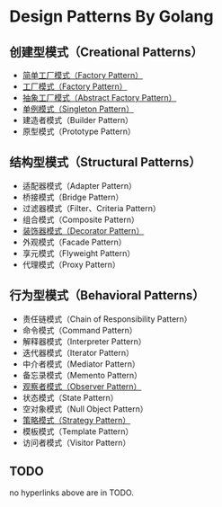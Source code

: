 Design Patterns By Golang
==========================

## 创建型模式（Creational Patterns）
- [简单工厂模式（Factory Pattern）](CreationalPatterns/simplefactory)
- [工厂模式（Factory Pattern）](CreationalPatterns/factory)
- [抽象工厂模式（Abstract Factory Pattern）](CreationalPatterns/abstractfactory)
- [单例模式（Singleton Pattern）](CreationalPatterns/singleton)
- 建造者模式（Builder Pattern）
- 原型模式（Prototype Pattern）

## 结构型模式（Structural Patterns）
- 适配器模式（Adapter Pattern）
- 桥接模式（Bridge Pattern）
- 过滤器模式（Filter、Criteria Pattern）
- 组合模式（Composite Pattern）
- [装饰器模式（Decorator Pattern）](StructuralPatterns/decorator)
- 外观模式（Facade Pattern）
- 享元模式（Flyweight Pattern）
- 代理模式（Proxy Pattern）

## 行为型模式（Behavioral Patterns）
- 责任链模式（Chain of Responsibility Pattern）
- 命令模式（Command Pattern）
- 解释器模式（Interpreter Pattern）
- 迭代器模式（Iterator Pattern）
- 中介者模式（Mediator Pattern）
- 备忘录模式（Memento Pattern）
- [观察者模式（Observer Pattern）](BehavioralPatterns/observer)
- 状态模式（State Pattern）
- 空对象模式（Null Object Pattern）
- [策略模式（Strategy Pattern）](BehavioralPatterns/strategy)
- 模板模式（Template Pattern）
- 访问者模式（Visitor Pattern）

## TODO
no hyperlinks above are in TODO. 